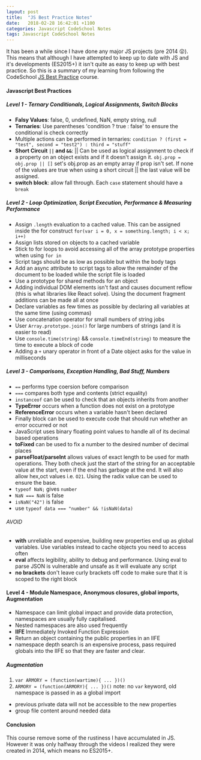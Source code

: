 ```yaml
---
layout: post
title:  "JS Best Practice Notes"
date:   2018-02-28 16:42:01 +1100
categories: Javascript CodeSchool Notes
tags: Javascript CodeSchool Notes
---
```


It has been a while since I have done any major JS projects (pre 2014 😲). This means that although I have attempted to keep up to date with JS and it's developments (ES2015+) it isn't quite as easy to keep up with best practice. So this is a summary of my learning from following the CodeSchool [JS Best Practice](http://campus.codeschool.com/courses/javascript-best-practices/l) course.

#### Javascript Best Practices

##### Level 1 - Ternary Conditionals, Logical Assignments, Switch Blocks
- **Falsy Values**: false, 0, undefined, NaN, empty string, null
- **Ternaries**: Use parentheses 'condition ? true : false' to ensure the conditional is check correctly
- Multiple actions can be performed in ternaries:
`condition ? (first = "test", second = "test2") : third = "stuff"`
- **Short Circuit `||` and `&&`**: || Can be used as logical assignment to check if a property on an object exists and if it doesn't assign it. `obj.prop = obj.prop || []` set's obj.prop as an empty array if prop isn't set. If none of the values are true when using a short circuit || the last value will be assigned.
- **switch block**: allow fall through. Each `case` statement should have a `break`

##### Level 2 - Loop Optimization, Script Execution, Performance & Measuring Performance
- Assign `.length` evaluation to a cached value. This can be assigned inside the for construct `for(var i = 0, x = something.length; i < x; i++)`
- Assign lists stored on objects to a cached variable
- Stick to for loops to avoid accessing all of the array prototype properties when using `for in`
- Script tags should be as low as possible but within the body tags
- Add an async attribute to script tags to allow the remainder of the document to be loaded while the script file is loaded
- Use a prototype for shared methods for an object
- Adding individual DOM elements isn't fast and causes document reflow (this is what libraries like React solve). Using the document fragment additions can be made all at once
- Declare variables as few times as possible by declaring all variables at the same time (using commas)
- Use concatenation operator for small numbers of string jobs
- User `Array.prototype.join()` for large numbers of strings (and it is easier to read)
- Use `console.time(string)` && `console.timeEnd(string)` to measure the time to execute a block of code
- Adding a `+` unary operator in front of a Date object asks for the value in milliseconds

##### Level 3 - Comparisons, Exception Handling, Bad Stuff, Numbers
- `==` performs type coersion before comparison
- `===` compares both type and contents (strict equality)
- `instanceof` can be used to check that an objects inherits from another
- **TypeError** occurs when a function does not exist on a prototype
- **ReferenceError** occurs when a variable hasn't been declared
- Finally block can be used to execute code that should run whether an error occurred or not
- JavaScript uses binary floating point values to handle all of its decimal based operations
- **toFixed** can be used to fix a number to the desired number of decimal places
- **parseFloat/parseInt** allows values of exact length to be used for math operations. They both check just the start of the string for an acceptable value at the start, even if the end has garbage at the end. It will also allow hex,oct values i.e. `O21`. Using the radix value can be used to ensure the base.
- `typeof NaN;` gives `number`
- `NaN === NaN` is false
- `isNaN("42")` is false
- use `typeof data === "number" && !isNaN(data)`

###### AVOID
- **with** unreliable and expensive, building new properties end up as global variables. Use variables instead to cache objects you need to access often
- **eval** affects legibility, ability to debug and performance. Using eval to parse JSON is vulnerable and unsafe as it will evaluate any script
- **no brackets** don't leave curly brackets off code to make sure that it is scoped to the right block

#### Level 4 - Module Namespace, Anonymous closures, global imports, Augmentation
- Namespace can limit global impact and provide data protection, namespaces are usually fully capitalised.
- Nested namespaces are also used frequently
- **IIFE** Immediately Invoked Function Expression
- Return an object containing the public properties in an IIFE
- namespace depth search is an expensive process, pass required globals into the IIFE so that they are faster and clear.

##### Augmentation
1. `var ARMORY = (function(wartime){ ... })()`
2. `ARMORY = (function(ARMORY){ ... })()` note: no `var` keyword, old namespace is passed in as a global import
- previous private data will not be accessible to the new properties
- group file content around needed data


#### Conclusion
This course remove some of the rustiness I have accumulated in JS. However it was only halfway through the videos I realized they were created in 2014, which means no ES2015+.